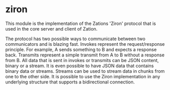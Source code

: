 # ziron
This module is the implementation of the Zations 'Ziron' protocol that is used in the core server and client of Zation. 

The protocol has two possible ways to communicate between two communicators and is blazing fast. 
Invokes represent the request/response principle. 
For example, A sends something to B and expects a response back. 
Transmits represent a simple transmit from A to B without a response from B. 
All data that is sent in invokes or transmits can be JSON content, binary or a stream. 
It is even possible to have JSON data that contains binary data or streams. 
Streams can be used to stream data in chunks from one to the other side. 
It is possible to use the Ziron implementation in any underlying structure that supports a bidirectional connection.
